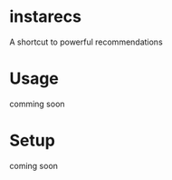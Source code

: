 instarecs
=========

A shortcut to powerful recommendations 

# Usage #
comming soon

# Setup #
coming soon